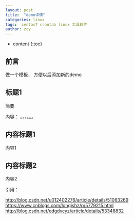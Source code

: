 ```yaml
---
layout: post
title:  "demo详情"
categories: linux
tags:  centos7 crontab linux 工具软件  
author: zcy
---
```


* content
{:toc}


## 前言

做一个模板， 方便以后添加新的demo

##  标题1


简要

内容：
。。。。。。






## 内容标题1

内容1

## 内容标题2

内容2



引用：

http://blog.csdn.net/u012402276/article/details/51063269
https://www.cnblogs.com/longjshz/p/5779215.html
http://blog.csdn.net/edgdvcyz/article/details/53348832








